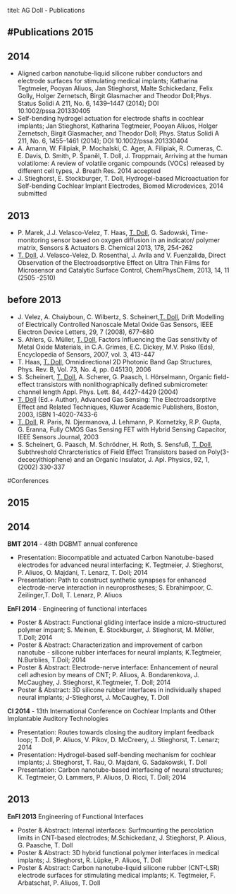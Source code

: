 titel: AG Doll - Publications

#Publications
**2015**
---

**2014**
---
* Aligned carbon nanotube-liquid silicone rubber conductors and electrode surfaces for stimulating medical implants; Katharina Tegtmeier, Pooyan Aliuos, Jan Stieghorst, Malte Schickedanz, Felix Golly, Holger Zernetsch, Birgit Glasmacher and Theodor Doll;Phys. Status Solidi A 211, No. 6, 1439–1447 (2014); DOI 10.1002/pssa.201330405
* Self-bending hydrogel actuation for electrode shafts in cochlear implants; Jan Stieghorst, Katharina Tegtmeier, Pooyan Aliuos, Holger Zernetsch, Birgit Glasmacher,
and Theodor Doll; Phys. Status Solidi A 211, No. 6, 1455–1461 (2014); DOI 10.1002/pssa.201330404
* A. Amann, W. Filipiak, P. Mochalski, C. Ager, A. Filipiak, R. Cumeras, C. E. Davis, D. Smith, P. Španěl, T. Doll, J. Troppmair, Arriving at the human volatilome: A review of volatile organic compounds (VOCs) released by different cell types, J. Breath Res. 2014 accepted
* J. Stieghorst, E. Stockburger, T. Doll, Hydrogel-based Microactuation for Self-bending Cochlear Implant Electrodes, Biomed Microdevices, 2014 submitted


**2013**
---
* P. Marek, J.J. Velasco-Velez, T. Haas, <u>T. Doll</u>, G. Sadowski, Time-monitoring sensor based on oxygen diffusion in an indicator/ polymer matrix, Sensors & Actuators B. Chemical 2013, 178, 254-262
* <u>T. Doll</u>, J. Velasco-Velez, D. Rosenthal, J. Avila and V. Fuenzalida, Direct Observation of the Electroadsorptive Effect on Ultra Thin Films for Microsensor and Catalytic Surface Control, ChemPhysChem, 2013, 14, 11 (2505 -2510) 

**before 2013**
---
* J. Velez, A. Chaiyboun, C. Wilbertz, S. Scheinert,<u>T. Doll</u>, Drift Modelling of Electrically Controlled Nanoscale Metal Oxide Gas Sensors, IEEE Electron Device Letters, 29, 7 (2008), 677-680
* S. Ahlers, G. Müller, <u>T. Doll</u>, Factors Influencing the Gas sensitivity of Metal Oxide Materials, in C.A. Grimes, E.C. Dickey, M.V. Pisko (Eds), Encyclopedia of Sensors, 2007, vol. 3, 413-447
* T. Haas, <u>T. Doll</u>, Omnidirectional 2D Photonic Band Gap Structures, Phys. Rev. B, Vol. 73, No. 4, pp. 045130, 2006
* S. Scheinert, <u>T. Doll</u>, A. Scherer, G. Paasch, I. Hörselmann, Organic field-effect transistors with nonlithographically defined submicrometer channel length  Appl. Phys. Lett. 84, 4427-4429 (2004)
* <u>T. Doll</u> (Ed.+ Author), Advanced Gas Sensing: The Electroadsorptive Effect and Related Techniques, Kluwer Academic Publishers, Boston, 2003, ISBN 1-4020-7433-6
* <u>T. Doll</u>, R. Paris, N. Djermanova, J. Lehmann, P. Kornetzky, R.P. Gupta, G. Eranna, Fully CMOS Gas Sensing FET with Hybrid Sensing Capacitor, IEEE Sensors Journal, 2003
* S. Scheinert, G. Paasch, M. Schrödner, H. Roth, S. Sensfuß, <u>T. Doll</u>, Subthreshold Chrarcteristics of Field Effect Transistors based on Poly(3-dececylthiophene) and an Organic Insulator, J. Apl. Physics, 92, 1, (2002) 330-337



#Conferences

**2015**
----


**2014**
----

**BMT 2014** - 48th DGBMT annual conference

* Presentation: Biocompatible and actuated Carbon Nanotube-based electrodes for advanced neural interfacing; K. Tegtmeier, J. Stieghorst, P. Aliuos, O. Majdani, T. Lenarz, T. Doll; 2014
* Presentation: Path to construct synthetic synapses for enhanced electrode-nerve interaction in neuroprostheses; S. Ebrahimpoor, C. Zeilinger,T. Doll, T. Lenarz, P. Aliuos


**EnFI 2014** - Engineering of functional interfaces

* Poster & Abstract: Functional gliding interface inside a micro-structured polymer impant; S. Meinen, E. Stockburger, J. Stieghorst, M. Möller, T.Doll; 2014
* Poster & Abstract: Characterization and improvement of carbon nanotube - silicone rubber interfaces for neural implants; K.Tegtmeier, N.Burblies, T.Doll; 2014
* Poster & Abstract: Electrode-nerve interface: Enhancement of neural cell adhesion by means of CNT; P. Aliuos, A. Bondarenkova, J. McCaughey, J. Stieghorst, K.Tegtmeier, T. Doll; 2014
* Poster & Abstract: 3D silicone rubber interfaces in individually shaped neural implants; J-Stieghorst, J. McCaughey, T. Doll

**CI 2014** - 13th International Conference on Cochlear Implants and Other Implantable Auditory Technologies

* Presentation: Routes towards closing the auditory implant feedback loop; T. Doll, P. Aliuos, V. Pikov, D. McCreery, J. Stieghorst, T. Lenarz; 2014
* Presentation: Hydrogel-based self-bending mechanism for cochlear implants; J. Stieghorst, T. Rau, O. Majdani, G. Sadakowski, T. Doll
* Presentation: Carbon nanotube-based interfacing of neural structures; K. Tegtmeier, O. Lammers, P. Aliuos, D. Ricci, T. Doll; 2014

**2013**
---

**EnFI 2013** Engineering of Functional Interfaces   

* Poster & Abstract: Internal interfaces: Surfmounting the percolation limits in CNT-based electrodes; M.Schickedanz, J. Stieghorst, P. Alious, G. Paasche, T. Doll
* Poster & Abstract: 3D hybrid functional polymer interfaces in medical implants; J. Stieghorst, R. Lüpke, P. Aliuos, T. Doll
* Poster & Abstract: Carbon nanotube-liquid silicone rubber (CNT-LSR) electrode surfaces for stimulating medical implants; K. Tegtmeier, F. Arbatschat, P. Aliuos, T. Doll 

